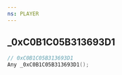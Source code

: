 ```yaml
---
ns: PLAYER
---
```

## _0xC0B1C05B313693D1

```c
// 0xC0B1C05B313693D1
Any _0xC0B1C05B313693D1();
```

